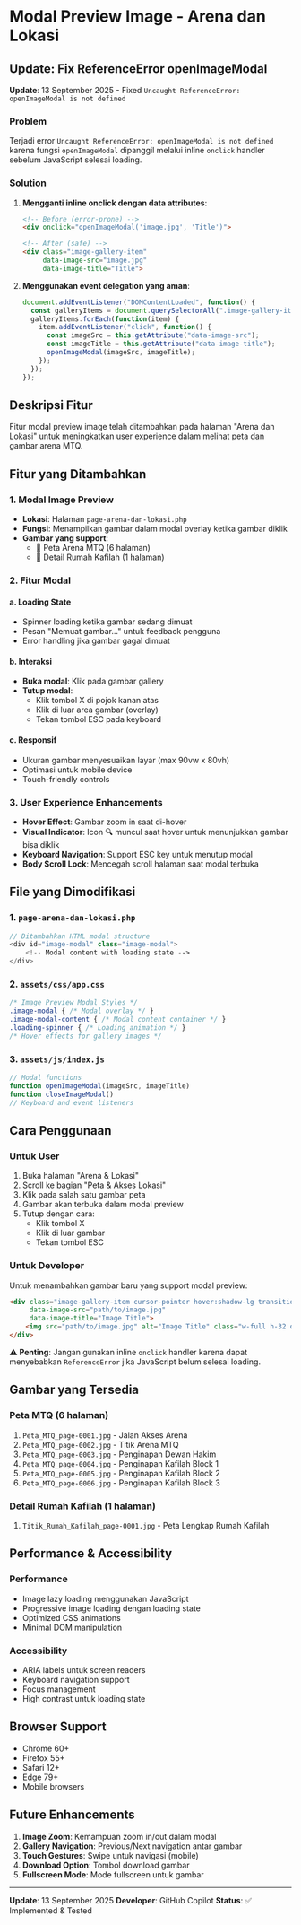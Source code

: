 # Modal Preview Image - Arena dan Lokasi

## Update: Fix ReferenceError openImageModal
**Update**: 13 September 2025 - Fixed `Uncaught ReferenceError: openImageModal is not defined`

### Problem
Terjadi error `Uncaught ReferenceError: openImageModal is not defined` karena fungsi `openImageModal` dipanggil melalui inline `onclick` handler sebelum JavaScript selesai loading.

### Solution
1. **Mengganti inline onclick dengan data attributes**:
   ```html
   <!-- Before (error-prone) -->
   <div onclick="openImageModal('image.jpg', 'Title')">
   
   <!-- After (safe) -->
   <div class="image-gallery-item" 
        data-image-src="image.jpg" 
        data-image-title="Title">
   ```

2. **Menggunakan event delegation yang aman**:
   ```javascript
   document.addEventListener("DOMContentLoaded", function() {
     const galleryItems = document.querySelectorAll(".image-gallery-item");
     galleryItems.forEach(function(item) {
       item.addEventListener("click", function() {
         const imageSrc = this.getAttribute("data-image-src");
         const imageTitle = this.getAttribute("data-image-title");
         openImageModal(imageSrc, imageTitle);
       });
     });
   });
   ```

## Deskripsi Fitur
Fitur modal preview image telah ditambahkan pada halaman "Arena dan Lokasi" untuk meningkatkan user experience dalam melihat peta dan gambar arena MTQ. 

## Fitur yang Ditambahkan

### 1. Modal Image Preview
- **Lokasi**: Halaman `page-arena-dan-lokasi.php`
- **Fungsi**: Menampilkan gambar dalam modal overlay ketika gambar diklik
- **Gambar yang support**:
  - 📍 Peta Arena MTQ (6 halaman)
  - 🏨 Detail Rumah Kafilah (1 halaman)

### 2. Fitur Modal
#### a. Loading State
- Spinner loading ketika gambar sedang dimuat
- Pesan "Memuat gambar..." untuk feedback pengguna
- Error handling jika gambar gagal dimuat

#### b. Interaksi
- **Buka modal**: Klik pada gambar gallery
- **Tutup modal**: 
  - Klik tombol X di pojok kanan atas
  - Klik di luar area gambar (overlay)
  - Tekan tombol ESC pada keyboard

#### c. Responsif
- Ukuran gambar menyesuaikan layar (max 90vw x 80vh)
- Optimasi untuk mobile device
- Touch-friendly controls

### 3. User Experience Enhancements
- **Hover Effect**: Gambar zoom in saat di-hover
- **Visual Indicator**: Icon 🔍 muncul saat hover untuk menunjukkan gambar bisa diklik
- **Keyboard Navigation**: Support ESC key untuk menutup modal
- **Body Scroll Lock**: Mencegah scroll halaman saat modal terbuka

## File yang Dimodifikasi

### 1. `page-arena-dan-lokasi.php`
```php
// Ditambahkan HTML modal structure
<div id="image-modal" class="image-modal">
    <!-- Modal content with loading state -->
</div>
```

### 2. `assets/css/app.css`
```css
/* Image Preview Modal Styles */
.image-modal { /* Modal overlay */ }
.image-modal-content { /* Modal content container */ }
.loading-spinner { /* Loading animation */ }
/* Hover effects for gallery images */
```

### 3. `assets/js/index.js`
```javascript
// Modal functions
function openImageModal(imageSrc, imageTitle)
function closeImageModal()
// Keyboard and event listeners
```

## Cara Penggunaan

### Untuk User
1. Buka halaman "Arena & Lokasi"
2. Scroll ke bagian "Peta & Akses Lokasi"
3. Klik pada salah satu gambar peta
4. Gambar akan terbuka dalam modal preview
5. Tutup dengan cara:
   - Klik tombol X
   - Klik di luar gambar
   - Tekan tombol ESC

### Untuk Developer
Untuk menambahkan gambar baru yang support modal preview:

```html
<div class="image-gallery-item cursor-pointer hover:shadow-lg transition-shadow"
     data-image-src="path/to/image.jpg" 
     data-image-title="Image Title">
    <img src="path/to/image.jpg" alt="Image Title" class="w-full h-32 object-cover">
</div>
```

**⚠️ Penting**: Jangan gunakan inline `onclick` handler karena dapat menyebabkan `ReferenceError` jika JavaScript belum selesai loading.

## Gambar yang Tersedia

### Peta MTQ (6 halaman)
1. `Peta_MTQ_page-0001.jpg` - Jalan Akses Arena
2. `Peta_MTQ_page-0002.jpg` - Titik Arena MTQ  
3. `Peta_MTQ_page-0003.jpg` - Penginapan Dewan Hakim
4. `Peta_MTQ_page-0004.jpg` - Penginapan Kafilah Block 1
5. `Peta_MTQ_page-0005.jpg` - Penginapan Kafilah Block 2
6. `Peta_MTQ_page-0006.jpg` - Penginapan Kafilah Block 3

### Detail Rumah Kafilah (1 halaman)
1. `Titik_Rumah_Kafilah_page-0001.jpg` - Peta Lengkap Rumah Kafilah

## Performance & Accessibility

### Performance
- Image lazy loading menggunakan JavaScript
- Progressive image loading dengan loading state
- Optimized CSS animations
- Minimal DOM manipulation

### Accessibility
- ARIA labels untuk screen readers
- Keyboard navigation support
- Focus management
- High contrast untuk loading state

## Browser Support
- Chrome 60+
- Firefox 55+
- Safari 12+
- Edge 79+
- Mobile browsers

## Future Enhancements
1. **Image Zoom**: Kemampuan zoom in/out dalam modal
2. **Gallery Navigation**: Previous/Next navigation antar gambar
3. **Touch Gestures**: Swipe untuk navigasi (mobile)
4. **Download Option**: Tombol download gambar
5. **Fullscreen Mode**: Mode fullscreen untuk gambar

---

**Update**: 13 September 2025
**Developer**: GitHub Copilot
**Status**: ✅ Implemented & Tested
